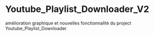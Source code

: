 # Youtube_Playlist_Downloader_V2
amélioration graphique et nouvelles fonctionnalité du project Youtube_Playlist_Downloader
